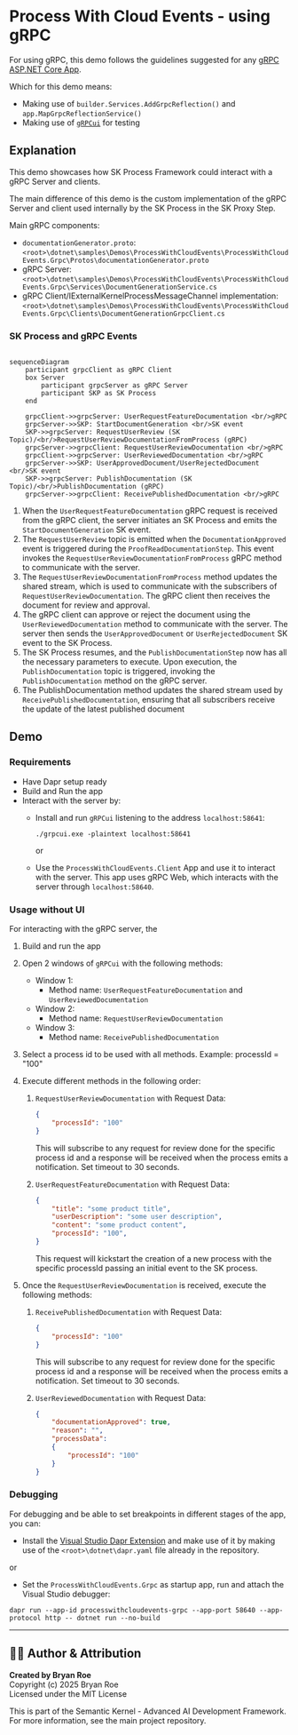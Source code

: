 # Process With Cloud Events - using gRPC

For using gRPC, this demo follows the guidelines suggested for any [gRPC ASP.NET Core App](https://learn.microsoft.com/en-us/aspnet/core/grpc/test-tools?view=aspnetcore-9.0).

Which for this demo means:

- Making use of `builder.Services.AddGrpcReflection()` and `app.MapGrpcReflectionService()`
- Making use of [`gRPCui`](https://github.com/fullstorydev/grpcui) for testing

## Explanation

This demo showcases how SK Process Framework could interact with a gRPC Server and clients.

The main difference of this demo is the custom implementation of the gRPC Server and client used internally by the SK Process in the SK Proxy Step.

Main gRPC components:

- `documentationGenerator.proto`: `<root>\dotnet\samples\Demos\ProcessWithCloudEvents\ProcessWithCloudEvents.Grpc\Protos\documentationGenerator.proto`
- gRPC Server: `<root>\dotnet\samples\Demos\ProcessWithCloudEvents\ProcessWithCloudEvents.Grpc\Services\DocumentGenerationService.cs`
- gRPC Client/IExternalKernelProcessMessageChannel implementation: `<root>\dotnet\samples\Demos\ProcessWithCloudEvents\ProcessWithCloudEvents.Grpc\Clients\DocumentGenerationGrpcClient.cs`

### SK Process and gRPC Events

``` mermaid

sequenceDiagram
    participant grpcClient as gRPC Client
    box Server
        participant grpcServer as gRPC Server
        participant SKP as SK Process
    end

    grpcClient->>grpcServer: UserRequestFeatureDocumentation <br/>gRPC
    grpcServer->>SKP: StartDocumentGeneration <br/>SK event
    SKP->>grpcServer: RequestUserReview (SK Topic)/<br/>RequestUserReviewDocumentationFromProcess (gRPC)
    grpcServer->>grpcClient: RequestUserReviewDocumentation <br/>gRPC
    grpcClient->>grpcServer: UserReviewedDocumentation <br/>gRPC
    grpcServer->>SKP: UserApprovedDocument/UserRejectedDocument <br/>SK event
    SKP->>grpcServer: PublishDocumentation (SK Topic)/<br/>PublishDocumentation (gRPC)
    grpcServer->>grpcClient: ReceivePublishedDocumentation <br/>gRPC
```
1. When the `UserRequestFeatureDocumentation` gRPC request is received from the gRPC client, the server initiates an SK Process and emits the `StartDocumentGeneration` SK event.
2. The `RequestUserReview` topic is emitted when the `DocumentationApproved` event is triggered during the `ProofReadDocumentationStep`. This event invokes the `RequestUserReviewDocumentationFromProcess` gRPC method to communicate with the server.
3. The `RequestUserReviewDocumentationFromProcess` method updates the shared stream, which is used to communicate with the subscribers of `RequestUserReviewDocumentation`. The gRPC client then receives the document for review and approval.
4. The gRPC client can approve or reject the document using the `UserReviewedDocumentation` method to communicate with the server. The server then sends the `UserApprovedDocument` or `UserRejectedDocument` SK event to the SK Process.
5. The SK Process resumes, and the `PublishDocumentationStep` now has all the necessary parameters to execute. Upon execution, the `PublishDocumentation` topic is triggered, invoking the `PublishDocumentation` method on the gRPC server.
6. The PublishDocumentation method updates the shared stream used by `ReceivePublishedDocumentation`, ensuring that all subscribers receive the update of the latest published document
## Demo
### Requirements

- Have Dapr setup ready
- Build and Run the app
- Interact with the server by:
    - Install and run `gRPCui` listening to the address `localhost:58641`:
        ```
        ./grpcui.exe -plaintext localhost:58641
        ```

        or

    - Use the `ProcessWithCloudEvents.Client` App and use it to interact with the server. This app uses gRPC Web, which interacts with the server through `localhost:58640`.

### Usage without UI

For interacting with the gRPC server, the

1. Build and run the app
2. Open 2 windows of `gRPCui` with the following methods:
    - Window 1: 
        - Method name: `UserRequestFeatureDocumentation` and `UserReviewedDocumentation`
    - Window 2:
        - Method name: `RequestUserReviewDocumentation`
    - Window 3:
        - Method name: `ReceivePublishedDocumentation`

3. Select a process id to be used with all methods. Example: processId = "100"
4. Execute different methods in the following order:
    1. `RequestUserReviewDocumentation` with Request Data:
        ```json
        {
            "processId": "100"
        }
        ```
        This will subscribe to any request for review done for the specific process id and a response will be received when the process emits a notification. 
        Set timeout to 30 seconds. 

    2. `UserRequestFeatureDocumentation` with Request Data:
        ```json
        {
            "title": "some product title",
            "userDescription": "some user description",
            "content": "some product content",
            "processId": "100",
        }
        ```
        This request will kickstart the creation of a new process with the specific processId passing an initial event to the SK process.

5. Once the `RequestUserReviewDocumentation` is received, execute the following methods:
    1. `ReceivePublishedDocumentation` with Request Data:
        ```json
        {
            "processId": "100"
        }
        ```
        This will subscribe to any request for review done for the specific process id and a response will be received when the process emits a notification. 
        Set timeout to 30 seconds. 

    2. `UserReviewedDocumentation` with Request Data:
        ```json
        {
            "documentationApproved": true,
            "reason": "",
            "processData": 
            {
                "processId": "100"
            }
        }
        ```

### Debugging

For debugging and be able to set breakpoints in different stages of the app, you can:

- Install the [Visual Studio Dapr Extension](https://marketplace.visualstudio.com/items?itemName=ms-azuretools.vs-dapr) and make use of it by making use of the `<root>\dotnet\dapr.yaml` file already in the repository.

or

- Set the `ProcessWithCloudEvents.Grpc` as startup app, run and attach the Visual Studio debugger:
```
dapr run --app-id processwithcloudevents-grpc --app-port 58640 --app-protocol http -- dotnet run --no-build
```


---

## 👨‍💻 Author & Attribution

**Created by Bryan Roe**  
Copyright (c) 2025 Bryan Roe  
Licensed under the MIT License

This is part of the Semantic Kernel - Advanced AI Development Framework.
For more information, see the main project repository.
